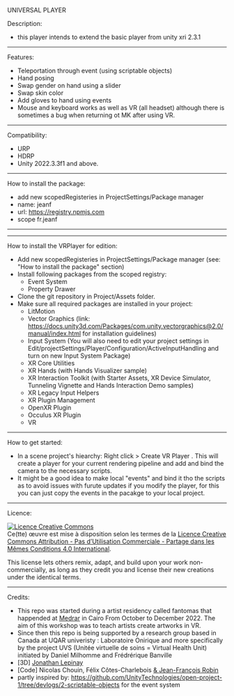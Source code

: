UNIVERSAL PLAYER


Description:
- this player intends to extend the basic player from unity xri 2.3.1

------------------------------------------------------------------------------------------------------
Features:
- Teleportation through event (using scriptable objects)
- Hand posing
- Swap gender on hand using a slider
- Swap skin color
- Add gloves to hand using events
- Mouse and keyboard works as well as VR (all headset) although there is sometimes a bug when returning ot MK after using VR.


------------------------------------------------------------------------------------------------------
Compatibility:
- URP
- HDRP
- Unity 2022.3.3f1 and above.


------------------------------------------------------------------------------------------------------
How to install the package:
- add new scopedRegisteries in ProjectSettings/Package manager
- name: jeanf
- url: https://registry.npmjs.com
- scope fr.jeanf

------------------------------------------------------------------------------------------------------
------------------------------------------------------------------------------------------------------
How to install the VRPlayer for edition:
- Add new scopedRegisteries in ProjectSettings/Package manager (see: "How to install the package" section)
- Install following packages from the scoped registry:
    - Event System
    - Property Drawer
- Clone the git repository in Project/Assets folder. 
- Make sure all required packages are installed in your project:
    - LitMotion
    - Vector Graphics (link: https://docs.unity3d.com/Packages/com.unity.vectorgraphics@2.0/manual/index.html for installation guidelines)
    - Input System (You will also need to edit your project settings in Edit/projectSettings/Player/Configuration/ActiveInputHandling and turn on new Input System Package)
    - XR Core Utilities
    - XR Hands (with Hands Visualizer sample)
    - XR Interaction Toolkit (with Starter Assets, XR Device Simulator, Tunneling Vignette and Hands Interaction Demo samples)
    - XR Legacy Input Helpers
    - XR Plugin Management
    - OpenXR Plugin
    - Occulus XR Plugin
    - VR
    

------------------------------------------------------------------------------------------------------
How to get started:
- In a scene project's hiearchy: Right click > Create VR Player . This will create a player for your current rendering pipeline and add and bind the camera to the necessary scripts.
- It might be a good idea to make local "events" and bind it tho the scripts as to avoid issues with furute updates if you modify the player, for this you can just copy the events in the pacakge to your local project.


------------------------------------------------------------------------------------------------------
Licence:

<a rel="license" href="http://creativecommons.org/licenses/by-nc-sa/4.0/"><img alt="Licence Creative Commons" style="border-width:0" src="https://i.creativecommons.org/l/by-nc-sa/4.0/88x31.png" /></a><br />Ce(tte) œuvre est mise à disposition selon les termes de la <a rel="license" href="http://creativecommons.org/licenses/by-nc-sa/4.0/">Licence Creative Commons Attribution - Pas d’Utilisation Commerciale - Partage dans les Mêmes Conditions 4.0 International</a>.

This license lets others remix, adapt, and build upon your work non-commercially, as long as they credit you and license their new creations under the identical terms.

------------------------------------------------------------------------------------------------------
Credits:

- This repo was started during a artist residency called fantomas that happended at <a href="https://www.medrar.org/">Medrar</a> in Cairo From October to December 2022. The aim of this workshop was to teach artists create artworks in VR.
- Since then this repo is being supported by a research group based in Canada at UQAR univeristy : Laboratoire Onirique and more specifically by the project UVS (Unitée virtuelle de soins = Virtual Health Unit) initiated by Daniel Milhomme and Frédrérique Banville
- [3D] <a href="https://www.linkedin.com/in/jonathan-l%C3%A9pinay/?originalSubdomain=ca">Jonathan Lepinay</a>
- [Code] Nicolas Chouin, Félix Côtes-Charlebois <a href="https://github.com/Percevent13"> & <a href="https://jeanfrancoisrobin.art">Jean-François Robin</a>
- partly inspired by: https://github.com/UnityTechnologies/open-project-1/tree/devlogs/2-scriptable-objects for the event system
